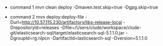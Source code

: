 * command 1
 mvn clean deploy -Dmaven.test.skip=true -Dgpg.skip=true
 
 
* command 2
 mvn deploy:deploy-file -Durl=http://10.57.115.230/artifactory/libs-release-local -DrepositoryId=releases -Dfile=/Users/clude/workspace/clude-git/elasticsearch-sql/target/elasticsearch-sql-5.1.1.0.jar -DgroupId=rg.nlpcn -DartifactId=lasticsearch-sql -Dversion=5.1.1.0
